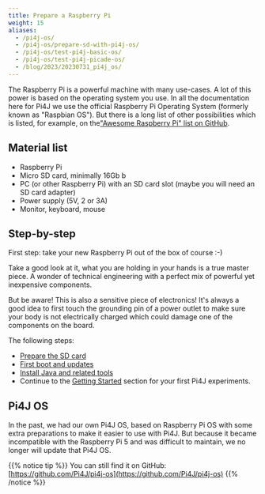 ```yaml
---
title: Prepare a Raspberry Pi
weight: 15
aliases:
  - /pi4j-os/
  - /pi4j-os/prepare-sd-with-pi4j-os/
  - /pi4j-os/test-pi4j-basic-os/
  - /pi4j-os/test-pi4j-picade-os/
  - /blog/2023/20230731_pi4j_os/
---
```


The Raspberry Pi is a powerful machine with many use-cases. A lot of this power is based on the 
operating system you use. In all the documentation here for Pi4J we use the official Raspberry Pi Operating System (formerly known as "Raspbian OS"). But there is a long list of other possibilities which is listed,
for example, on the["Awesome Raspberry Pi" list on GitHub](https://github.com/thibmaek/awesome-raspberry-pi/blob/master/README.md).

## Material list

* Raspberry Pi
* Micro SD card, minimally 16Gb b
* PC (or other Raspberry Pi) with an SD card slot (maybe you will need an SD card adapter)
* Power supply (5V, 2 or 3A)
* Monitor, keyboard, mouse

## Step-by-step

First step: take your new Raspberry Pi out of the box of course :-)

Take a good look at it, what you are holding in your hands is a true master piece. A wonder of technical
engineering with a perfect mix of powerful yet inexpensive components.

But be aware! This is also a sensitive piece of electronics! It's always a good idea to first touch
the grounding pin of a power outlet to make sure your body is not electrically charged which could damage
one of the components on the board.

The following steps:

* [Prepare the SD card](sd-card.md)
* [First boot and updates](first-boot.md)
* [Install Java and related tools](install-java.md)
* Continue to the [Getting Started](../getting-started/_index.md) section for your first Pi4J experiments.

## Pi4J OS

In the past, we had our own Pi4J OS, based on Raspberry Pi OS with some extra preparations to make it easier to use with Pi4J. But because it became incompatible with the Raspberry Pi 5 and was difficult to maintain, we no longer will update that Pi4J OS.

{{% notice tip %}}
You can still find it on GitHub: [https://github.com/Pi4J/pi4j-os](https://github.com/Pi4J/pi4j-os)
{{% /notice %}}
